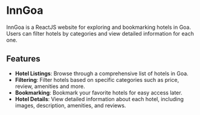 # InnGoa

InnGoa is a ReactJS website for exploring and bookmarking hotels in Goa. Users can filter hotels by categories and view detailed information for each one.

## Features

- **Hotel Listings**: Browse through a comprehensive list of hotels in Goa.
- **Filtering**: Filter hotels based on specific categories such as price, review, amenities and more.
- **Bookmarking**: Bookmark your favorite hotels for easy access later.
- **Hotel Details**: View detailed information about each hotel, including images, description, amenities, and reviews.

